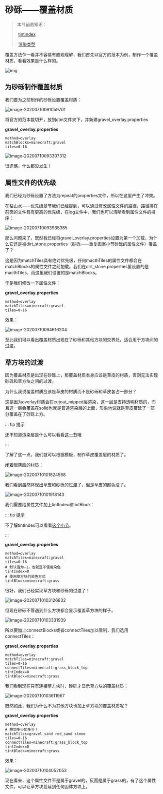 # 砂砾——覆盖材质

> 本节前置知识：
>
> ​	[tintindex](../../vanilla/model/tintindex.md)
>
> ​	[渲染类型](../../vanilla/model/rendertype.md)

覆盖方法乍一看并不容易有直观理解，我们首先以官方的范本为例，制作一个覆盖材质，看看效果是什么样的。

![img](https://i.loli.net/2020/07/28/migUf95u2pIx3qv.png)

## 为砂砾制作覆盖材质

我们要为之前制作的砂砾设置覆盖材质：

![image-20200710091059701](https://i.loli.net/2020/07/28/kIh93e8ur6TzVdY.png)

将官方的范本裁切开，放到ctm文件夹下，并新建gravel_overlay.properties

**gravel_overlay.properties**

```properties
method=overlay
matchBlocks=minecraft:gravel
tiles=0-16
```

![image-20200710093307312](https://i.loli.net/2020/07/28/gtUG58uoKVMaxJl.png)

很遗憾，什么都没发生！

## 属性文件的优先级

我们已经为砂砾设置了方法为repeat的properties文件，所以在这里产生了冲突。

在枯山水——优先级章节我们已经提到，可以通过修改属性文件的路径，路径排在前面的文件具有更高的优先级，在log文件中，我们也可以清晰看到属性文件的排序：

![image-20200710093935385](https://i.loli.net/2020/07/28/GoBz7xldLM49J3A.png)

那么问题来了，既然我已经将gravel_overlay.properties设置为第一个加载，为什么它还是被dirt_stone.properties（砂砾——重复图案小节砂砾的属性文件）覆盖了？

这是因为matchTiles具有绝对优先级，任何macthTiles的属性文件都会在matchBlocks的属性文件之前加载。我们在dirt_stone.properties里设置的是macthTiles，而这里我们设置的是matchBlocks。

于是我们修改一下属性文件：

**gravel_overlay.properties**

```properties
method=overlay
matchTiles=minecraft:gravel
tiles=0-16
```

效果：

![image-20200710094616204](https://i.loli.net/2020/07/28/xAOj75VClnkdc16.png)

至此我们可以看出覆盖材质出现在了砂砾和其他方块的交界处，适合用于方块间的过渡。

## 草方块的过渡

因为覆盖材质是出现在砂砾上，那覆盖材质本身应该是草皮的材质，否则无法实现砂砾和草方块之间的过渡。

为什么我说覆盖材质应该是草皮的材质而不是砂砾和草皮各占一部分？

这是因为overlay材质会在cutout_mipped层渲染，这一层是支持透明材质的，而且这一层会覆盖在solid也就是普通渲染层的上面，形象地说就是草皮蔓延了一部分覆盖在了砂砾上方。

::: tip 提示

还不知道渲染层是什么可以看看[这一节](../../vanilla/model/rendertype.md)哦

:::

了解了这一点，我们就可以根据模板，制作草皮覆盖层的材质了。

闭着眼瞎画的材质：

![image-20200710101824568](https://i.loli.net/2020/07/28/NJ6v8aZmIuMBYWf.png)

我们看到虽然体现出草皮和砂砾的过渡了，但是草皮的颜色没了。

![image-20200710101918143](https://i.loli.net/2020/07/28/an76tdCzbwHFs3T.png)

我们需要给属性文件加上tintIndex和tintBlock：

::: tip 提示

不了解tintIndex可以看看[这个小节](../../vanilla/model/tintindex.md)。

:::

**gravel_overlay.properties**

```properties
method=overlay
matchTiles=minecraft:gravel
tiles=0-16
# 默认值为-1，也就是不使用染色
tintIndex=0
# 使用草方块的染色方式
tintBlock=minecraft:grass
```

很好，我们已经实现草方块和砂砾的过渡了！

![image-20200710103126832](https://i.loli.net/2020/07/28/wu1KoefznONHBlj.png)

但现在砂砾不管遇到什么方块都会显示覆盖草方块的样子。

![image-20200710103331939](https://i.loli.net/2020/07/28/FzKxkuSeZcPWB2n.png)

所以要加上connectBlocks或者connectTiles加以限制，我们选用connectTiles：

**gravel_overlay.properties**

```properties
method=overlay
matchTiles=minecraft:gravel
tiles=0-16
connectTiles=minecraft:grass_block_top
tintIndex=0
tintBlock=minecraft:grass
```

我们看到现在只有连接草方块时，砂砾才显示草方块的覆盖材质：

![image-20200710103611967](https://i.loli.net/2020/07/28/36KzfZIQj1cWgNX.png)

既然如此，我们为什么不为其他方块也加上草方块的覆盖材质呢？

**gravel_overlay.properties**

```properties
method=overlay
# 想加多少加多少！
matchTiles=gravel sand red_sand stone
tiles=0-16
connectTiles=minecraft:grass_block_top
tintIndex=0
tintBlock=minecraft:grass
```

效果：

![image-20200710104052053](https://i.loli.net/2020/07/28/obT8kEvNZlUDIeF.png)

现在看来，这个属性文件不是属于gravel的，反而是属于grass的，有了这个属性文件，可以让草方块蔓延到任何固体方块上。

<br/><br/><Vssue/>